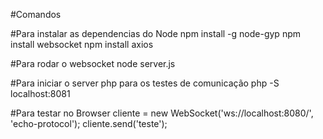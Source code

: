#Comandos 

#Para instalar as dependencias do Node
npm install -g node-gyp
npm install websocket
npm install axios

#Para rodar o websocket
node server.js

#Para iniciar o server php para os testes de comunicação
php -S localhost:8081

#Para testar no Browser
cliente = new WebSocket('ws://localhost:8080/', 'echo-protocol');
cliente.send('teste');

